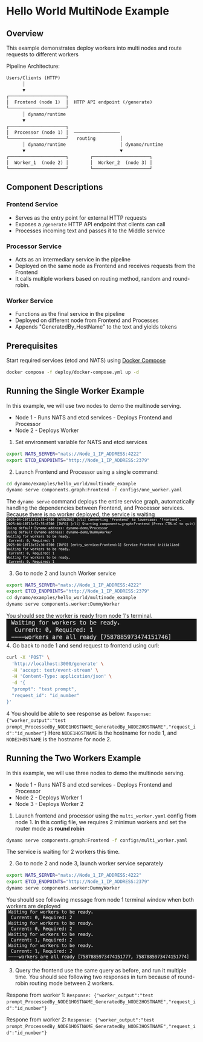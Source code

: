 <!--
SPDX-FileCopyrightText: Copyright (c) 2025 NVIDIA CORPORATION & AFFILIATES. All rights reserved.
SPDX-License-Identifier: Apache-2.0

Licensed under the Apache License, Version 2.0 (the "License");
you may not use this file except in compliance with the License.
You may obtain a copy of the License at

http://www.apache.org/licenses/LICENSE-2.0

Unless required by applicable law or agreed to in writing, software
distributed under the License is distributed on an "AS IS" BASIS,
WITHOUT WARRANTIES OR CONDITIONS OF ANY KIND, either express or implied.
See the License for the specific language governing permissions and
limitations under the License.
-->

# Hello World MultiNode Example

## Overview

This example demonstrates deploy workers into multi nodes and route requests to different workers

Pipeline Architecture:

```
Users/Clients (HTTP)
      │
      ▼
┌─────────────────────┐
│  Frontend (node 1)  │  HTTP API endpoint (/generate)
└─────────────────────┘
      │ dynamo/runtime
      ▼
┌─────────────────────┐
│  Processor (node 1) │  ─────────────────
└─────────────────────┘   routing         │
      │ dynamo/runtime                    │ dynamo/runtime
      ▼                                   ▼
┌─────────────────────┐        ┌─────────────────────┐
│  Worker_1  (node 2) │        │  Worker_2  (node 3) │
└─────────────────────┘        └─────────────────────┘
```

## Component Descriptions

### Frontend Service
- Serves as the entry point for external HTTP requests
- Exposes a `/generate` HTTP API endpoint that clients can call
- Processes incoming text and passes it to the Middle service

### Processor Service
- Acts as an intermediary service in the pipeline
- Deployed on the same node as Frontend and receives requests from the Frontend
- It calls multiple workers based on routing method, random and round-robin.

### Worker Service
- Functions as the final service in the pipeline
- Deployed on different node from Frontend and Processes
- Appends "GeneratedBy_HostName" to the text and yields tokens

## Prerequisites

Start required services (etcd and NATS) using [Docker Compose](../../../deploy/docker-compose.yml)
```bash
docker compose -f deploy/docker-compose.yml up -d
```

## Running the Single Worker Example
In this example, we will use two nodes to demo the multinode serving.
- Node 1
      - Runs NATS and etcd services
      - Deploys Frontend and Processor
- Node 2
      - Deploys Worker

1. Set environment variable for NATS and etcd services
```bash
export NATS_SERVER="nats://Node_1_IP_ADDRESS:4222"
export ETCD_ENDPOINTS="http://Node_1_IP_ADDRESS:2379"
```
2. Launch Frontend and Processor using a single command:

```bash
cd dynamo/examples/hello_world/multinode_example
dynamo serve components.graph:Frontend -f configs/one_worker.yaml
```
The `dynamo serve` command deploys the entire service graph, automatically handling the dependencies between Frontend, and Processor services. Because there is no worker deployed, the service is waiting
![text](./_img/waiting1worker.png)

3. Go to node 2 and launch Worker service
```bash
export NATS_SERVER="nats://Node_1_IP_ADDRESS:4222"
export ETCD_ENDPOINTS="http://Node_1_IP_ADDRESS:2379"
cd dynamo/examples/hello_world/multinode_example
dynamo serve components.worker:DummyWorker
```
You should see the worker is ready from node 1's terminal.
![text](./_img/1workerready.png)
4. Go back to node 1 and send request to frontend using curl:
```bash
curl -X 'POST' \
  'http://localhost:3000/generate' \
  -H 'accept: text/event-stream' \
  -H 'Content-Type: application/json' \
  -d '{
  "prompt": "test prompt",
  "request_id": "id_number"
}'
```
4 You should be able to see response as below:
`Response: {"worker_output":"test prompt_ProcessedBy_NODE1HOSTNAME_GeneratedBy_NODE2HOSTNAME","request_id":"id_number"}`
Here `NODE1HOSTNAME` is the hostname for node 1, and `NODE2HOSTNAME` is the hostname for node 2.

## Running the Two Workers Example
In this example, we will use three nodes to demo the multinode serving.
- Node 1
      - Runs NATS and etcd services
      - Deploys Frontend and Processor
- Node 2
      - Deploys Worker 1
- Node 3
      - Deploys Worker 2

1. Launch frontend and processor using the `multi_worker.yaml` config from  node 1. In this config file, we requires 2 minimun workers and set the router mode as **round robin**
```bash
dynamo serve components.graph:Frontend -f configs/multi_worker.yaml
```
The service is waiting for 2 workers this time.

2. Go to node 2 and node 3, launch worker service separately
```bash
export NATS_SERVER="nats://Node_1_IP_ADDRESS:4222"
export ETCD_ENDPOINTS="http://Node_1_IP_ADDRESS:2379"
dynamo serve components.worker:DummyWorker
```
You should see following message from node 1 terminal window when both workers are deployed
![text](./_img/2workerready.png)

3. Query the frontend use the same query as before, and run it multiple time. You should see following two responses in turn because of round-robin routing mode between 2 workers.

Respone from worker 1: `Response: {"worker_output":"test prompt_ProcessedBy_NODE1HOSTNAME_GeneratedBy_NODE2HOSTNAME","request_id":"id_number"}`

Respone from worker 2: `Response: {"worker_output":"test prompt_ProcessedBy_NODE1HOSTNAME_GeneratedBy_NODE3HOSTNAME","request_id":"id_number"}`
